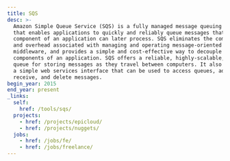 ```yaml
---
title: SQS
desc: >-
  Amazon Simple Queue Service (SQS) is a fully managed message queuing service
  that enables applications to quickly and reliably queue messages that one
  component of an application can later process. SQS eliminates the complexity
  and overhead associated with managing and operating message-oriented
  middleware, and provides a simple and cost-effective way to decouple the
  components of an application. SQS offers a reliable, highly-scalable, hosted
  queue for storing messages as they travel between computers. It also provides
  a simple web services interface that can be used to access queues, add,
  receive, and delete messages.
begin_year: 2015
end_year: present
_links:
  self:
    href: /tools/sqs/
  projects:
    - href: /projects/epicloud/
    - href: /projects/nuggets/
  jobs:
    - href: /jobs/fe/
    - href: /jobs/freelance/
---
```

